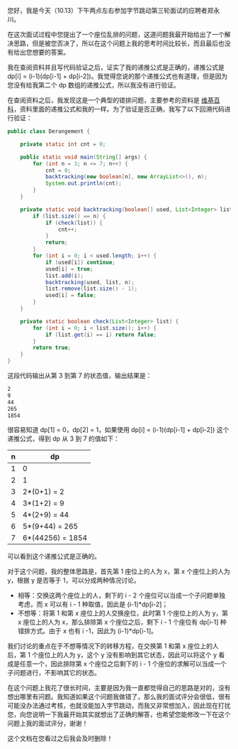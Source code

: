 您好，我是今天（10.13）下午两点左右参加字节跳动第三轮面试的应聘者郑永川。

在这次面试过程中您提出了一个座位乱排的问题，这道问题我最开始给出了一个解决思路，但是被您否决了，所以在这个问题上我的思考时间比较长，而且最后也没有给出您想要的答案。

我在查阅资料并且写代码验证之后，证实了我的递推公式是正确的，递推公式是 dp[i] = (i-1)(dp[i-1] + dp[i-2])。我觉得您说的那个递推公式也有道理，但是因为您没有给我第二个 dp 数组的递推公式，所以我没有进行验证。

在查阅资料之后，我发现这是一个典型的错排问题，主要参考的资料是 [维基百科](https://zh.wikipedia.org/zh-hans/%E9%94%99%E6%8E%92%E9%97%AE%E9%A2%98)，资料里面的递推公式和我的一样。为了验证是否正确，我写了以下回溯代码进行验证：

```java
public class Derangement {

    private static int cnt = 0;

    public static void main(String[] args) {
        for (int n = 3; n <= 7; n++) {
            cnt = 0;
            backtracking(new boolean[n], new ArrayList<>(), n);
            System.out.println(cnt);
        }
    }

    private static void backtracking(boolean[] used, List<Integer> list, int n) {
        if (list.size() == n) {
            if (check(list)) {
                cnt++;
            }
            return;
        }
        for (int i = 0; i < used.length; i++) {
            if (used[i]) continue;
            used[i] = true;
            list.add(i);
            backtracking(used, list, n);
            list.remove(list.size() - 1);
            used[i] = false;
        }
    }

    private static boolean check(List<Integer> list) {
        for (int i = 0; i < list.size(); i++) {
            if (list.get(i) == i) return false;
        }
        return true;
    }
}
```

这段代码输出从第 3 到第 7 的状态值，输出结果是：

```html
2
9
44
265
1854
```

很容易知道 dp[1] = 0，dp[2] = 1，如果使用 dp[i] = (i-1)(dp[i-1] + dp[i-2]) 这个递推公式，得到 dp 从 3 到 7 的值如下：

| n | dp |
| --- | --- |
| 1 | 0 |
| 2 | 1 |
| 3 | 2\*(0+1) = 2 |
| 4 | 3\*(1+2) = 9 |
| 5 | 4\*(2+9) = 44 |
| 6 | 5\*(9+44) = 265 |
| 7 | 6\*(44256) = 1854 |

可以看到这个递推公式是正确的。

对于这个问题，我的整体思路是，首先第 1 座位上的人为 x，第 x 个座位上的人为 y，根据 y 是否等于 1，可以分成两种情况讨论。

- 相等：交换这两个座位上的人，剩下的 i - 2 个座位可以当成一个子问题单独考虑，而 x 可以有 i - 1 种取值，因此是 (i-1)\*dp[i-2]；
- 不想等：将第 1 和第 x 座位上的人交换座位，此时第 1 个座位上的人为 y，第 x 座位上的人为 x，那么排除第 x 个座位之后，剩下 i - 1 个座位有 dp[i-1] 种错排方式。由于 x 也有 i -1，因此为 (i-1)\*dp[i-1]。

我们讨论的重点在于不想等情况下的转移方程，在交换第 1 和第 x 座位上的人后，第 1 个座位上的人为 y，这个 y 没有影响到其它状态，因此可以将这个 y 看成是任意一个，因此排除第 x 个座位之后剩下的 i - 1 个座位的求解可以当成一个子问题进行，不影响其它的状态。

在这个问题上我花了很长时间，主要是因为我一直都觉得自己的思路是对的，没有想出哪里有问题。我知道如果这个问题我做错了，那么我的面试评分会很低，很有可能没办法通过考核，也就没能加入字节跳动，而我又非常想加入，因此现在打扰您，向您说明一下我最开始其实就想出了正确的解答，也希望您能修改一下在这个问题上我的面试评分，谢谢！

这个文档在您看过之后我会及时删除！
